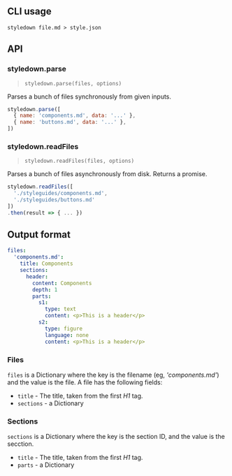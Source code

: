 ## CLI usage

```
styledown file.md > style.json
```

## API

### styledown.parse

> `styledown.parse(files, options)`

Parses a bunch of files synchronously from given inputs.

```js
styledown.parse([
  { name: 'components.md', data: '...' },
  { name: 'buttons.md', data: '...' },
])
```

### styledown.readFiles

> `styledown.readFiles(files, options)`

Parses a bunch of files asynchronously from disk. Returns a promise.

```js
styledown.readFiles([
  './styleguides/components.md',
  './styleguides/buttons.md'
])
.then(result => { ... })
```

## Output format

```yaml
files:
  'components.md':
    title: Components
    sections:
      header:
        content: Components
        depth: 1
        parts:
          s1:
            type: text
            content: <p>This is a header</p>
          s2:
            type: figure
            language: none
            content: <p>This is a header</p>
```

### Files

`files` is a Dictionary where the key is the filename (eg, _'components.md'_) and the value is the file.
A file has the following fields:

- `title` - The title, taken from the first *H1* tag.
- `sections` - a Dictionary

### Sections

`sections` is a Dictionary where the key is the section ID, and the value is the secction.

- `title` - The title, taken from the first *H1* tag.
- `parts` - a Dictionary
